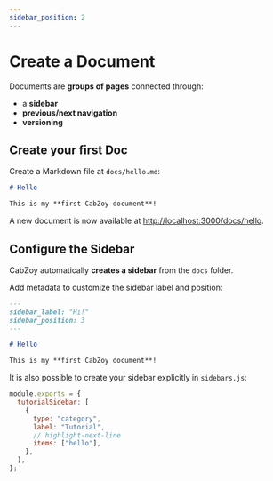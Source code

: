 ```yaml
---
sidebar_position: 2
---
```


# Create a Document

Documents are **groups of pages** connected through:

- a **sidebar**
- **previous/next navigation**
- **versioning**

## Create your first Doc

Create a Markdown file at `docs/hello.md`:

```md title="docs/hello.md"
# Hello

This is my **first CabZoy document**!
```

A new document is now available at [http://localhost:3000/docs/hello](http://localhost:3000/docs/hello).

## Configure the Sidebar

CabZoy automatically **creates a sidebar** from the `docs` folder.

Add metadata to customize the sidebar label and position:

```md title="docs/hello.md" {1-4}
---
sidebar_label: "Hi!"
sidebar_position: 3
---

# Hello

This is my **first CabZoy document**!
```

It is also possible to create your sidebar explicitly in `sidebars.js`:

```js title="sidebars.js"
module.exports = {
  tutorialSidebar: [
    {
      type: "category",
      label: "Tutorial",
      // highlight-next-line
      items: ["hello"],
    },
  ],
};
```
